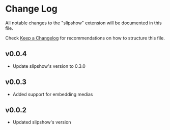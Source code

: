 # Change Log

All notable changes to the "slipshow" extension will be documented in this file.

Check [Keep a Changelog](http://keepachangelog.com/) for recommendations on how to structure this file.

## v0.0.4

- Update slipshow's version to 0.3.0

## v0.0.3

- Added support for embedding medias

## v0.0.2

- Updated slipshow's version

